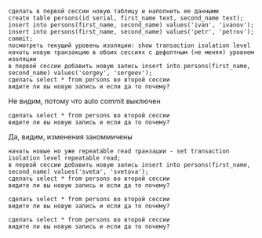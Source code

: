 ```выключить auto commit
сделать в первой сессии новую таблицу и наполнить ее данными 
create table persons(id serial, first_name text, second_name text); 
insert into persons(first_name, second_name) values('ivan', 'ivanov'); 
insert into persons(first_name, second_name) values('petr', 'petrov'); 
commit;
посмотреть текущий уровень изоляции: show transaction isolation level
начать новую транзакцию в обоих сессиях с дефолтным (не меняя) уровнем изоляции
в первой сессии добавить новую запись insert into persons(first_name, second_name) values('sergey', 'sergeev');
сделать select * from persons во второй сессии
видите ли вы новую запись и если да то почему?
```
Не видим, потому что auto commit выключен



```завершить первую транзакцию - commit;
сделать select * from persons во второй сессии
видите ли вы новую запись и если да то почему?
```
Да, видим, изменения закоммичены


```завершите транзакцию во второй сессии
начать новые но уже repeatable read транзации - set transaction isolation level repeatable read;
в первой сессии добавить новую запись insert into persons(first_name, second_name) values('sveta', 'svetova');
сделать select * from persons во второй сессии
видите ли вы новую запись и если да то почему?
```



```завершить первую транзакцию - commit;
сделать select * from persons во второй сессии
видите ли вы новую запись и если да то почему?
```

```завершить вторую транзакцию
сделать select * from persons во второй сессии
видите ли вы новую запись и если да то почему?
```
